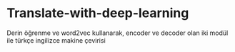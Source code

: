# Translate-with-deep-learning
Derin öğrenme ve word2vec kullanarak, encoder ve decoder olan iki modül ile türkçe ingilizce makine çevirisi
